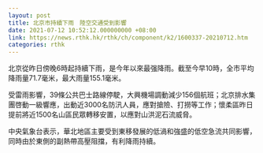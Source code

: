 ```yaml
---
layout: post
title: 北京市持續下雨　陸空交通受到影響
date: 2021-07-12 10:52:12.000000000 +08:00
link: https://news.rthk.hk/rthk/ch/component/k2/1600337-20210712.htm
categories: rthk
---
```


北京從昨日傍晚6時起持續下雨，是今年以來最强降雨。截至今早10時，全市平均降雨量71.7毫米，最大雨量155.1毫米。

受雷雨影響，39條公共巴士路線停駛，大興機場調動減少156個航班；北京排水集團啓動一級響應，出動近3000名防汛人員，應對搶險、打撈等工作；懷柔區昨日提前將近1500名山區民眾轉移安置，以應對山洪泥石流威脅。

中央氣象台表示，華北地區主要受到東移發展的低渦和強盛的低空急流共同影響，同時由於東側的副熱帶高壓阻擋，有利降雨持續。
